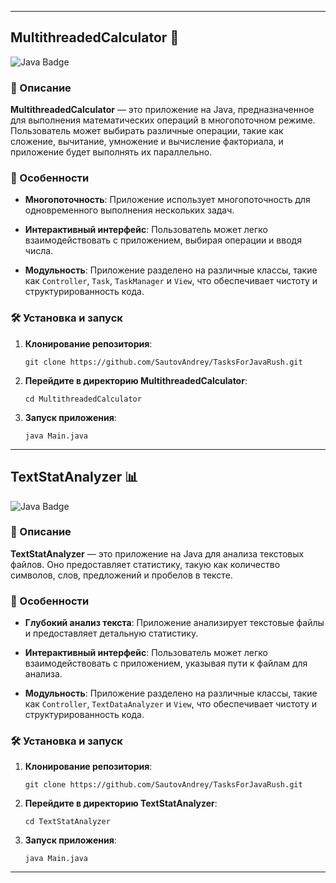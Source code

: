 
---

## MultithreadedCalculator 🧮

![Java Badge](https://img.shields.io/badge/Java-ED8B00?style=for-the-badge&logo=java&logoColor=white)

### 📌 Описание

**MultithreadedCalculator** — это приложение на Java, предназначенное для выполнения математических операций в многопоточном режиме. Пользователь может выбирать различные операции, такие как сложение, вычитание, умножение и вычисление факториала, и приложение будет выполнять их параллельно.

### 🎯 Особенности

- **Многопоточность**: Приложение использует многопоточность для одновременного выполнения нескольких задач.
  
- **Интерактивный интерфейс**: Пользователь может легко взаимодействовать с приложением, выбирая операции и вводя числа.
  
- **Модульность**: Приложение разделено на различные классы, такие как `Controller`, `Task`, `TaskManager` и `View`, что обеспечивает чистоту и структурированность кода.

### 🛠 Установка и запуск

1. **Клонирование репозитория**:
   ```
   git clone https://github.com/SautovAndrey/TasksForJavaRush.git
   ```

2. **Перейдите в директорию MultithreadedCalculator**:
   ```
   cd MultithreadedCalculator
   ```

3. **Запуск приложения**:
   ```
   java Main.java
   ```

---

## TextStatAnalyzer 📊

![Java Badge](https://img.shields.io/badge/Java-ED8B00?style=for-the-badge&logo=java&logoColor=white)

### 📌 Описание

**TextStatAnalyzer** — это приложение на Java для анализа текстовых файлов. Оно предоставляет статистику, такую как количество символов, слов, предложений и пробелов в тексте.

### 🎯 Особенности

- **Глубокий анализ текста**: Приложение анализирует текстовые файлы и предоставляет детальную статистику.
  
- **Интерактивный интерфейс**: Пользователь может легко взаимодействовать с приложением, указывая пути к файлам для анализа.
  
- **Модульность**: Приложение разделено на различные классы, такие как `Controller`, `TextDataAnalyzer` и `View`, что обеспечивает чистоту и структурированность кода.

### 🛠 Установка и запуск

1. **Клонирование репозитория**:
   ```
   git clone https://github.com/SautovAndrey/TasksForJavaRush.git
   ```

2. **Перейдите в директорию TextStatAnalyzer**:
   ```
   cd TextStatAnalyzer
   ```

3. **Запуск приложения**:
   ```
   java Main.java
   ```

---
